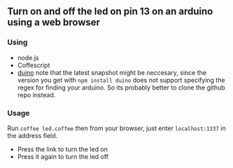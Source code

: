 ## Turn on and off the led on pin 13 on an arduino using a web browser

### Using
- node.js
- Coffescript
- [duino](https://github.com/ecto/duino) note that the latest snapshot might be neccesary, since the version you get with `npm install duino` does not support specifying the regex for finding your arduino. So its probably better to clone the github repo instead.

### Usage
Run `coffee led.coffee` then from your browser, just enter `localhost:1337` in the address field.
- Press the link to turn the led on
- Press it again to turn the led off
